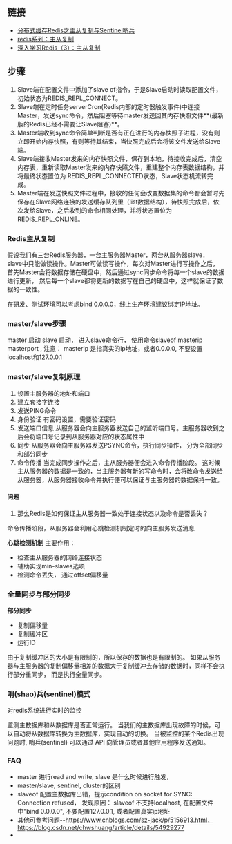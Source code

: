 ## 链接
-   [分布式缓存Redis之主从复制与Sentinel哨兵](https://blog.csdn.net/u011489043/article/details/78809446)
-   [redis系列：主从复制](https://juejin.im/post/5b625b9be51d4519956759d0#heading-25)
-   [深入学习Redis（3）：主从复制](https://www.cnblogs.com/kismetv/p/9236731.html)

## 步骤

1.  Slave端在配置文件中添加了slave of指令，于是Slave启动时读取配置文件，初始状态为REDIS_REPL_CONNECT。
2.  Slave端在定时任务serverCron(Redis内部的定时器触发事件)中连接Master，发送sync命令，然后阻塞等待master发送回其内存快照文件**(最新版的Redis已经不需要让Slave阻塞)**。
3.  Master端收到sync命令简单判断是否有正在进行的内存快照子进程，没有则立即开始内存快照，有则等待其结束，当快照完成后会将该文件发送给Slave端。
4.  Slave端接收Master发来的内存快照文件，保存到本地，待接收完成后，清空内存表，重新读取Master发来的内存快照文件，重建整个内存表数据结构，并将最终状态置位为 REDIS_REPL_CONNECTED状态，Slave状态机流转完成。
5.  Master端在发送快照文件过程中，接收的任何会改变数据集的命令都会暂时先保存在Slave网络连接的发送缓存队列里（list数据结构），待快照完成后，依次发给Slave，之后收到的命令相同处理，并将状态置位为 REDIS_REPL_ONLINE。


### Redis主从复制
假设我们有三台Redis服务器，一台主服务器Master，两台从服务器slave，
slave中只能做读操作。Master可做读写操作，每次对Master进行写操作之后，
首先Master会将数据存储在硬盘中，然后通过sync同步命令将每一个slave的数据进行更新，
然后每一个slave都将更新的数据写在自己的硬盘中，这样就保证了数据的一致性。

在研发、测试环境可以考虑bind 0.0.0.0，线上生产环境建议绑定IP地址。

### master/slave步骤
master 启动
slave 启动，
进入slave命令行， 使用命令slaveof masterip masterport ,
注意： masterip 是指真实的ip地址，或者0.0.0.0, 不要设置localhost和127.0.0.1


### master/slave复制原理
1.  设置主服务器的地址和端口
2.  建立套接字连接
3.  发送PING命令
4.  身份验证
    有密码设置，需要验证密码
5.  发送端口信息
    从服务器会向主服务器发送自己的监听端口号。主服务器收到之后会将端口号记录到从服务器对应的状态属性中
6.  同步
    从服务器会向主服务器发送PSYNC命令，执行同步操作， 分为全部同步和部分同步
7.  命令传播
    当完成同步操作之后，主从服务器便会进入命令传播阶段。
    这时候主从服务器的数据是一致的，当主服务器有新的写命令时，会将改命令发送给从服务器，从服务器接收命令并执行便可以保证与主服务器的数据保持一致。
    
#### 问题 
1.  那么Redis是如何保证主从服务器一致处于连接状态以及命令是否丢失？      
        
命令传播阶段，从服务器会利用心跳检测机制定时的向主服务发送消息

**心跳检测机制**
主要作用：
-   检查主从服务器的网络连接状态
-   辅助实现min-slaves选项
-   检测命令丢失， 通过offset偏移量


### 全量同步与部分同步
**部分同步**    
-   复制偏移量
-   复制缓冲区
-   运行ID

由于复制缓冲区的大小是有限制的，所以保存的数据也是有限制的。
如果从服务器与主服务器的复制偏移量相差的数据大于复制缓冲去存储的数据时，同样不会执行部分重同步， 而是执行全量同步。




### 哨(shao)兵(sentinel)模式

对redis系统进行实时的监控

监测主数据库和从数据库是否正常运行。
当我们的主数据库出现故障的时候，可以自动将从数据库转换为主数据库，实现自动的切换。
当被监控的某个Redis出现问题时, 哨兵(sentinel) 可以通过 API 向管理员或者其他应用程序发送通知。


### FAQ
-   master 进行read and write, slave 是什么时候进行触发， 
-   master/slave, sentinel, cluster的区别
-   slaveof 配置主数据库出错，提示condition on socket for SYNC: Connection refused， 
    发现原因： slaveof 不支持localhost, 在配置文件中"bind 0.0.0.0", 不要配置127.0.0.1, 或者配置真实ip地址
-   其他可参考问题--https://www.cnblogs.com/sz-jack/p/5156913.html， https://blog.csdn.net/chwshuang/article/details/54929277
-   
    















